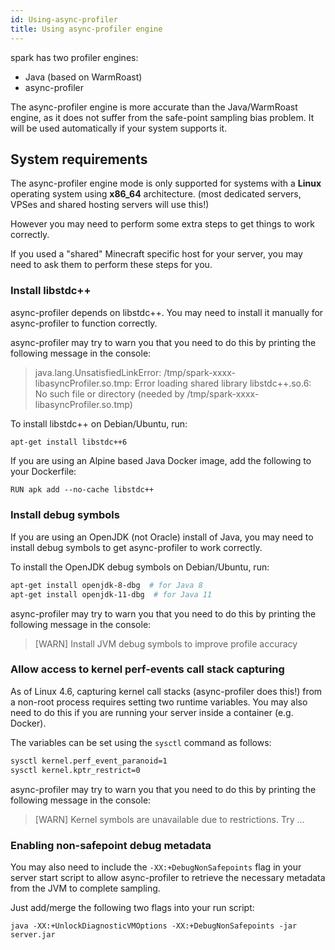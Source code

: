```yaml
---
id: Using-async-profiler
title: Using async-profiler engine
---
```


spark has two profiler engines:

* Java (based on WarmRoast)
* async-profiler



The async-profiler engine is more accurate than the Java/WarmRoast engine, as it does not suffer from the safe-point sampling bias problem. It will be used automatically if your system supports it.



## System requirements

The async-profiler engine mode is only supported for systems with a **Linux** operating system using **x86_64** architecture. (most dedicated servers, VPSes and shared hosting servers will use this!)

However you may need to perform some extra steps to get things to work correctly.

If you used a "shared" Minecraft specific host for your server, you may need to ask them to perform these steps for you.



### Install libstdc++
async-profiler depends on libstdc++. You may need to install it manually for async-profiler to function correctly.

async-profiler may try to warn you that you need to do this by printing the following message in the console:

> java.lang.UnsatisfiedLinkError: /tmp/spark-xxxx-libasyncProfiler.so.tmp: Error loading shared library libstdc++.so.6: No such file or directory (needed by /tmp/spark-xxxx-libasyncProfiler.so.tmp)


To install libstdc++ on Debian/Ubuntu, run:

```bash
apt-get install libstdc++6
```

If you are using an Alpine based Java Docker image, add the following to your Dockerfile:

```docker
RUN apk add --no-cache libstdc++
```


### Install debug symbols

If you are using an OpenJDK (not Oracle) install of Java, you may need to install debug symbols to get async-profiler to work correctly.

To install the OpenJDK debug symbols on Debian/Ubuntu, run:

```bash
apt-get install openjdk-8-dbg  # for Java 8
apt-get install openjdk-11-dbg  # for Java 11
```

async-profiler may try to warn you that you need to do this by printing the following message in the console:

> [WARN] Install JVM debug symbols to improve profile accuracy



### Allow access to kernel perf-events call stack capturing

As of Linux 4.6, capturing kernel call stacks (async-profiler does this!) from a non-root process requires setting two runtime variables. You may also need to do this if you are running your server inside a container (e.g. Docker).

The variables can be set using the `sysctl` command as follows:

```bash
sysctl kernel.perf_event_paranoid=1
sysctl kernel.kptr_restrict=0
```

async-profiler may try to warn you that you need to do this by printing the following message in the console:

> [WARN] Kernel symbols are unavailable due to restrictions. Try ...



### Enabling non-safepoint debug metadata

You may also need to include the `-XX:+DebugNonSafepoints` flag in your server start script to allow async-profiler to retrieve the necessary metadata from the JVM to complete sampling.

Just add/merge the following two flags into your run script:

```
java -XX:+UnlockDiagnosticVMOptions -XX:+DebugNonSafepoints -jar server.jar
```

